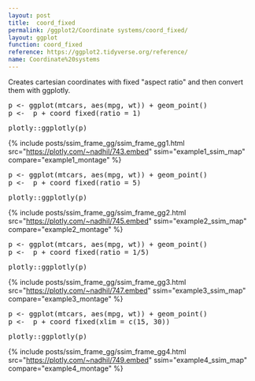 ```yaml
---
layout: post
title:  coord_fixed
permalink: /ggplot2/Coordinate systems/coord_fixed/
layout: ggplot
function: coord_fixed
reference: https://ggplot2.tidyverse.org/reference/
name: Coordinate%20systems
---
```


Creates cartesian coordinates with fixed "aspect ratio" and then convert them with ggplotly.








<pre class="mcode">
p <- ggplot(mtcars, aes(mpg, wt)) + geom_point()
p <-  p + coord_fixed(ratio = 1)
</pre>


<pre class="mcode">
plotly::ggplotly(p)
</pre>

{% include posts/ssim_frame_gg/ssim_frame_gg1.html src="https://plotly.com/~nadhil/743.embed" ssim="example1_ssim_map" compare="example1_montage" %}







<pre class="mcode">
p <- ggplot(mtcars, aes(mpg, wt)) + geom_point()
p <-  p + coord_fixed(ratio = 5)
</pre>


<pre class="mcode">
plotly::ggplotly(p)
</pre>

{% include posts/ssim_frame_gg/ssim_frame_gg2.html src="https://plotly.com/~nadhil/745.embed" ssim="example2_ssim_map" compare="example2_montage" %}







<pre class="mcode">
p <- ggplot(mtcars, aes(mpg, wt)) + geom_point()
p <-  p + coord_fixed(ratio = 1/5)
</pre>


<pre class="mcode">
plotly::ggplotly(p)
</pre>

{% include posts/ssim_frame_gg/ssim_frame_gg3.html src="https://plotly.com/~nadhil/747.embed" ssim="example3_ssim_map" compare="example3_montage" %}







<pre class="mcode">
p <- ggplot(mtcars, aes(mpg, wt)) + geom_point()
p <-  p + coord_fixed(xlim = c(15, 30))
</pre>


<pre class="mcode">
plotly::ggplotly(p)
</pre>

{% include posts/ssim_frame_gg/ssim_frame_gg4.html src="https://plotly.com/~nadhil/749.embed" ssim="example4_ssim_map" compare="example4_montage" %}



